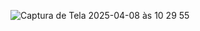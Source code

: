 ![Captura de Tela 2025-04-08 às 10 29 55](https://github.com/user-attachments/assets/9b24e6c4-7efc-4c06-80d4-f80d34aec3ae)
